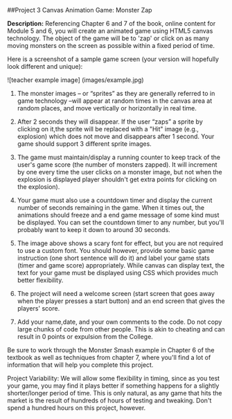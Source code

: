 ##Project 3 Canvas Animation Game: Monster Zap


**Description:** Referencing Chapter 6 and 7 of the book, online content for Module 5 and 6, 
you will create an animated game using HTML5 canvas technology.
The object of the game will be to 'zap' or click on as many moving monsters on 
the screen as possible within a fixed period of time.


Here is a screenshot of a sample game screen (your version will hopefully look different and unique):

![teacher example image] (images/example.jpg)

 

1. The monster images – or “sprites” as they are generally referred to in game technology –will appear at random times in the canvas area at random places, and move vertically or horizontally in real time.

2. After 2 seconds they will disappear. If the user “zaps” a sprite by clicking on it,the sprite will be replaced with a "Hit" image (e.g., explosion) which does not move and disappears after 1 second. Your game should support 3 different sprite images. 
	
3. The game must maintain/display a running counter to keep track of the user's game score (the number of monsters zapped). It will increment by one every time the user clicks on a monster image, but not when the explosion is displayed	player shouldn't get extra points for clicking on the explosion).

4. Your game must also use a countdown timer and display the current number of seconds remaining in the game. When it times out, the animations should freeze and a end game message of some kind must be displayed. You can set the countdown timer to any number, but you'll probably want to keep it down to around 30 seconds.

5. The image above shows a scary font for effect, but you are not required to use a custom font. You should however, provide some basic game instruction (one short sentence will do it) and label your game stats (timer and game score) appropriately. While canvas can display text, the text for your game must be displayed using CSS which provides much better flexibility.

6. The project will need a welcome screen (start screen that goes away when the player presses a start button) and an end screen that gives the players' score.

7. Add your name,date,  and your own comments to the code. Do not copy large chunks of code from other people. This is akin to cheating and can result in 0 points or expulsion from the College.

Be sure to work through the Monster Smash example in Chapter  6 of the textbook as well as techniques from chapter 7, 
where you'll find a lot of information that will help you complete this project.

Project Variability: We will allow some flexibility in timing, since as you test your game, 
you may find it plays better if something happens for a slightly shorter/longer period of time. 
This is only natural, as any game that hits the market is the result of hundreds of hours of testing and tweaking. 
Don't spend a hundred hours on this project, however.

